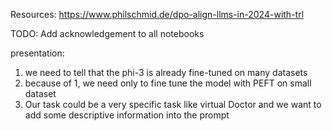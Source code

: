 Resources:
https://www.philschmid.de/dpo-align-llms-in-2024-with-trl



TODO: Add acknowledgement to all notebooks

presentation:
1. we need to tell that the phi-3 is already fine-tuned on many datasets
2. because of 1, we need only to fine tune the model with PEFT on small dataset
3. Our task could be a very specific task like virtual Doctor and we want to add some descriptive information into the prompt